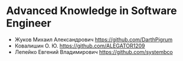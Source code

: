 # Advanced Knowledge in Software Engineer

* Жуков Михаил Александрович https://github.com/DarthPigrum
* Ковалишин О. Ю. https://github.com/ALEGATOR1209
* Лепейко Евгений Владимирович https://github.com/systembco
